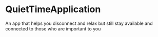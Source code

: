 # QuietTimeApplication
An app that helps you disconnect and relax but still stay available and connected to those who are important to you

